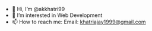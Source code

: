- 👋 Hi, I’m @akkhatri99
- 👀 I’m interested in Web Development
- 📫 How to reach me: Email: khatriajay1999@gmail.com

<!---
akkhatri99/akkhatri99 is a ✨ special ✨ repository because its `README.md` (this file) appears on your GitHub profile.
You can click the Preview link to take a look at your changes.
--->
